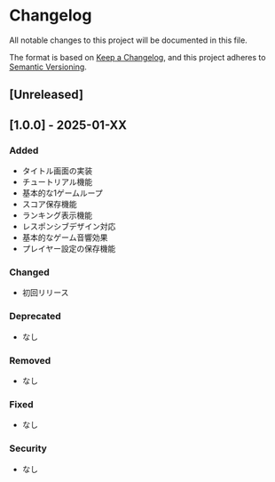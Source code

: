 # Changelog

All notable changes to this project will be documented in this file.

The format is based on [Keep a Changelog](https://keepachangelog.com/en/1.0.0/),
and this project adheres to [Semantic Versioning](https://semver.org/spec/v2.0.0.html).

## [Unreleased]

## [1.0.0] - 2025-01-XX

### Added
- タイトル画面の実装
- チュートリアル機能
- 基本的な1ゲームループ
- スコア保存機能
- ランキング表示機能
- レスポンシブデザイン対応
- 基本的なゲーム音響効果
- プレイヤー設定の保存機能

### Changed
- 初回リリース

### Deprecated
- なし

### Removed
- なし

### Fixed
- なし

### Security
- なし